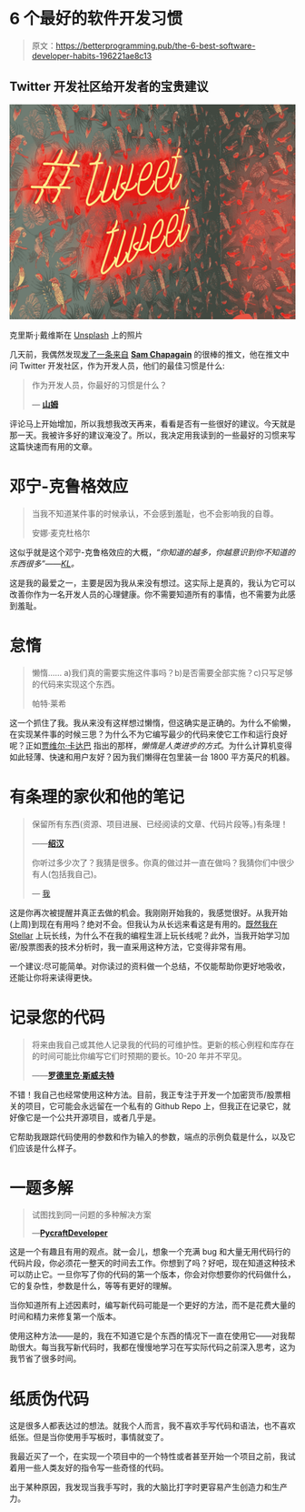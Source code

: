 # 6 个最好的软件开发习惯

> 原文：<https://betterprogramming.pub/the-6-best-software-developer-habits-196221ae8c13>

## Twitter 开发社区给开发者的宝贵建议

![](img/d0f24d604c0bc58bf002bebe7d9127f0.png)

克里斯·j·戴维斯在 [Unsplash](https://unsplash.com?utm_source=medium&utm_medium=referral) 上的照片

几天前，我偶然发现[发了一条来自](https://twitter.com/saam_codes/status/1413160516722196482) [**Sam Chapagain**](https://twitter.com/saam_codes) 的很棒的推文，他在推文中问 Twitter 开发社区，作为开发人员，他们的最佳习惯是什么:

> 作为开发人员，你最好的习惯是什么？
> 
> — [**山姆**](https://twitter.com/saam_codes)

评论马上开始增加，所以我想我改天再来，看看是否有一些很好的建议。今天就是那一天。我被许多好的建议淹没了。所以，我决定用我读到的一些最好的习惯来写这篇快速而有用的文章。

# 邓宁-克鲁格效应

> 当我不知道某件事的时候承认，不会感到羞耻，也不会影响我的自尊。
> 
> 安娜·麦克杜格尔

这似乎就是这个邓宁-克鲁格效应的大概，*“你知道的越多，你越意识到你不知道的东西很多”——*[*KL*](https://twitter.com/originalKL)*。*

这是我的最爱之一，主要是因为我从来没有想过。这实际上是真的，我认为它可以改善你作为一名开发人员的心理健康。你不需要知道所有的事情，也不需要为此感到羞耻。

# 怠惰

> 懒惰……
> a)我们真的需要实施这件事吗？b)是否需要全部实施？c)只写足够的代码来实现这个东西。
> 
> 帕特·莱希

这一个抓住了我。我从来没有这样想过懒惰，但这确实是正确的。为什么不偷懒，在实现某件事的时候三思？为什么不为它编写最少的代码来使它工作和运行良好呢？正如[贾维尔·卡达巴](https://twitter.com/cardaba) 指出的那样，*懒惰是人类进步的方式*。为什么计算机变得如此轻薄、快速和用户友好？因为我们懒得在包里装一台 1800 平方英尺的机器。

# 有条理的家伙和他的笔记

> 保留所有东西(资源、项目进展、已经阅读的文章、代码片段等。)有条理！
> 
> ——[**绍汉**](https://twitter.com/imShohan_)
> 
> 你听过多少次了？我猜是很多。你真的做过并一直在做吗？我猜你们中很少有人(包括我自己)。
> 
> — [我](https://medium.com/@tdep)

这是你再次被提醒并真正去做的机会。我刚刚开始我的，我感觉很好。从我开始(上周)到现在有用吗？绝对不会。但我认为从长远来看这是有用的。[既然我在 Stellar](https://medium.com/yardcouch-com/stellar-could-be-the-next-big-thing-e0aaea956de4) 上玩长线，为什么不在我的编程生涯上玩长线呢？此外，当我开始学习加密/股票图表的技术分析时，我一直采用这种方法，它变得非常有用。

一个建议:尽可能简单。对你读过的资料做一个总结，不仅能帮助你更好地吸收，还能让你将来读得更快。

# 记录您的代码

> 将来由我自己或其他人记录我的代码的可维护性。更新的核心例程和库存在的时间可能比你编写它们时预期的要长。10-20 年并不罕见。
> 
> ——[**罗德里克·斯威夫特**](https://twitter.com/rodswift2)

不错！我自己也经常使用这种方法。目前，我正专注于开发一个加密货币/股票相关的项目，它可能会永远留在一个私有的 Github Repo 上，但我正在记录它，就好像它是一个公共开源项目，或者几乎是。

它帮助我跟踪代码使用的参数和作为输入的参数，端点的示例负载是什么，以及它们应该是什么样子。

# 一题多解

> 试图找到同一问题的多种解决方案
> 
> —[**PycraftDeveloper**](https://twitter.com/PycraftD)

这是一个有趣且有用的观点。就一会儿，想象一个充满 bug 和大量无用代码行的代码片段，你必须花一整天的时间去工作。你想到了吗？好吧，现在知道这种技术可以防止它。一旦你写了你的代码的第一个版本，你会对你想要你的代码做什么，它的复杂性，参数是什么，等等有更好的理解。

当你知道所有上述因素时，编写新代码可能是一个更好的方法，而不是花费大量的时间和精力来修复第一个版本。

使用这种方法——是的，我在不知道它是个东西的情况下一直在使用它——对我帮助很大。每当我写新代码时，我都在慢慢地学习在写实际代码之前深入思考，这为我节省了很多时间。

# 纸质伪代码

这是很多人都表达过的想法。就我个人而言，我不喜欢手写代码和语法，也不喜欢纸张。但是当你使用手写板时，事情就变了。

我最近买了一个，在实现一个项目中的一个特性或者甚至开始一个项目之前，我试着用一些人类友好的指令写一些奇怪的代码。

出于某种原因，我发现当我手写时，我的大脑比打字时更容易产生创造力和生产力。